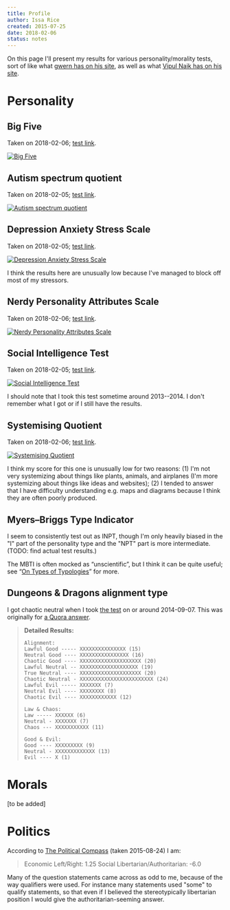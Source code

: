 ```yaml
---
title: Profile
author: Issa Rice
created: 2015-07-25
date: 2018-02-06
status: notes
---
```


On this page I'll present my results for various personality/morality tests, sort of like what [gwern has on his site](http://www.gwern.net/Links#profile), as well as what [Vipul Naik has on his site](https://vipulnaik.com/profile/).

# Personality

## Big Five

Taken on 2018-02-06; [test link](http://www.outofservice.com/bigfive/).

[![Big Five](big-five-2018-02-06.png)](big-five-2018-02-06.png)

## Autism spectrum quotient

Taken on 2018-02-05; [test link](https://psychology-tools.com/autism-spectrum-quotient/).

[![Autism spectrum
quotient](autism-spectrum-quotient-2018-02-05.png)](autism-spectrum-quotient-2018-02-05.png)

## Depression Anxiety Stress Scale

Taken on 2018-02-05; [test link](https://openpsychometrics.org/tests/DASS/).

[![Depression Anxiety Stress Scale](depression-anxiety-stress-scale-2018-02-05.png)](depression-anxiety-stress-scale-2018-02-05.png)

I think the results here are unusually low because I've managed to block off
most of my stressors.

## Nerdy Personality Attributes Scale

Taken on 2018-02-06; [test link](https://openpsychometrics.org/tests/NPAS/).

[![Nerdy Personality Attributes Scale](nerdy-personality-attributes-scale-2018-02-06.png)](nerdy-personality-attributes-scale-2018-02-06.png)

## Social Intelligence Test

Taken on 2018-02-05; [test link](http://socialintelligence.labinthewild.org/mite/).

[![Social Intelligence
Test](social-intelligence-2018-02-05.png)](social-intelligence-2018-02-05.png)

I should note that I took this test sometime around 2013--2014. I don't
remember what I got or if I still have the results.

## Systemising Quotient

Taken on 2018-02-06; [test link](https://www.aspietests.org/sq/index.php).

[![Systemising
Quotient](systemising-quotient-2018-02-06.png)](systemising-quotient-2018-02-06.png)

I think my score for this one is unusually low for two reasons: (1) I'm not
very systemizing about things like plants, animals, and airplanes (I'm more
systemizing about things like ideas and websites); (2) I tended to answer that
I have difficulty understanding e.g. maps and diagrams because I think they are
often poorly produced.

## Myers–Briggs Type Indicator

I seem to consistently test out as INPT, though I'm only heavily biased in the "I" part of the personality type and the "NPT" part is more intermediate.
(TODO: find actual test results.)

The MBTI is often mocked as “unscientific”, but I think
it can be quite useful; see “[On Types of Typologies]” for more.

[On Types of Typologies]: http://slatestarcodex.com/2014/05/27/on-types-of-typologies/

## Dungeons & Dragons alignment type

I got chaotic neutral when I took [the test](http://easydamus.com/alignmenttest.html) on or around 2014-09-07.
This was originally for [a Quora answer](https://www.quora.com/What-are-the-Dungeons-Dragons-alignment-types-of-prominent-Quora-users/answer/Issa-Rice).

> **Detailed Results:**
> 
> ```
> Alignment:
> Lawful Good ----- XXXXXXXXXXXXXXX (15)
> Neutral Good ---- XXXXXXXXXXXXXXXX (16)
> Chaotic Good ---- XXXXXXXXXXXXXXXXXXXX (20)
> Lawful Neutral -- XXXXXXXXXXXXXXXXXXX (19)
> True Neutral ---- XXXXXXXXXXXXXXXXXXXX (20)
> Chaotic Neutral - XXXXXXXXXXXXXXXXXXXXXXXX (24)
> Lawful Evil ----- XXXXXXX (7)
> Neutral Evil ---- XXXXXXXX (8)
> Chaotic Evil ---- XXXXXXXXXXXX (12)
> 
> Law & Chaos:
> Law ----- XXXXXX (6)
> Neutral - XXXXXXX (7)
> Chaos --- XXXXXXXXXXX (11)
> 
> Good & Evil:
> Good ---- XXXXXXXXX (9)
> Neutral - XXXXXXXXXXXXX (13)
> Evil ---- X (1)
> ```

# Morals

[to be added]

# Politics

According to [The Political Compass](https://www.politicalcompass.org/) (taken 2015-08-24) I am:

> Economic Left/Right: 1.25 
> Social Libertarian/Authoritarian: -6.0

Many of the question statements came across as odd to me, because of the way qualifiers were used.
For instance many statements used "some" to qualify statements, so that even if I believed the stereotypically libertarian position I would give the authoritarian-seeming answer.
